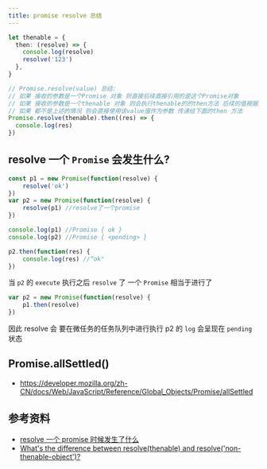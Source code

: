 ```yaml
---
title: promise resolve 总结
---
```


```ts
let thenable = {
  then: (resolve) => {
    console.log(resolve)
    resolve('123')
  },
}

// Promise.resolve(value) 总结:
// 如果 接收的参数是一个Promise 对象 则直接后续直接引用的是这个Promise对象
// 如果 接收的参数是一个thenable 对象 则会执行thenable的的then方法 后续的值根据这个方法的调用(resolve 或者 reject) 来判定后续的走向
// 如果 都不是上述的情况 则会直接使用该value值作为参数 传递给下面的then 方法
Promise.resolve(thenable).then((res) => {
  console.log(res)
})
```

## resolve 一个 `Promise` 会发生什么?

```js
const p1 = new Promise(function(resolve) {
    resolve('ok')
})
var p2 = new Promise(function(resolve) {
    resolve(p1) //resolve了一个promise
})

console.log(p1) //Promise { ok }
console.log(p2) //Promise { <pending> }

p2.then(function(res) {
    console.log(res) //“ok"
})
```

当 `p2` 的 `execute` 执行之后 `resolve` 了 一个 `Promise` 相当于进行了

```js
var p2 = new Promise(function(resolve) {
    p1.then(resolve)
})
```

因此 resolve 会 要在微任务的任务队列中进行执行 p2 的 `log` 会呈现在 `pending` 状态

## Promise.allSettled()

* https://developer.mozilla.org/zh-CN/docs/Web/JavaScript/Reference/Global_Objects/Promise/allSettled

## 参考资料

* [resolve 一个 promise 时候发生了什么](https://zhuanlan.zhihu.com/p/81643188)
* [What's the difference between resolve(thenable) and resolve('non-thenable-object')?](https://stackoverflow.com/questions/53894038/whats-the-difference-between-resolvethenable-and-resolvenon-thenable-object)
